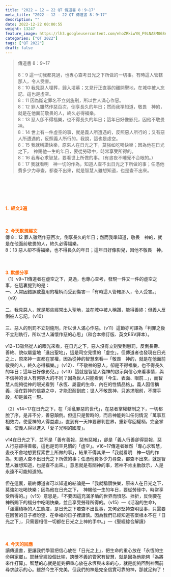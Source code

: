 ```yaml
---
title: "2022 – 12 – 22 QT 傳道書 8：9~17"
meta_title: "2022 – 12 – 22 QT 傳道書 8：9~17"
description: ""
date: 2022-12-22 00:00:55
weight: 13247
feature_image: https://lh3.googleusercontent.com/ehoZRkiwYN_F9LNA8M068AYxt73EavCZno-PD1cJRuf5BbSkQVUWr3gNEbt5kSs28Pb_Elg17kSrtf9ybWvojWoMV6I4tPM3vGRGDq6GkKkPdL2Gut4QAIw4-uykKUAtNiKgQKntvsU=w800
categories: ["QT 2022"]
tags: ["QT 2022"]
draft: false
---
```


<blockquote>傳道書 8：9~17<br />
<br />
8：9 這一切我都見過，也專心查考日光之下所做的一切事。有時這人管轄那人，令人受害。<br />
8：10 我見惡人埋葬，歸入墳墓；又見行正直事的離開聖地，在城中被人忘記。這也是虛空。<br />
8：11 因為斷定罪名不立刻施刑，所以世人滿心作惡。<br />
8：12 罪人雖然作惡百次，倒享長久的年日；然而我準知道，敬畏　神的，就是在他面前敬畏的人，終久必得福樂。<br />
8：13 惡人卻不得福樂，也不得長久的年日；這年日好像影兒，因他不敬畏　神。<br />
8：14 世上有一件虛空的事，就是義人所遭遇的，反照惡人所行的；又有惡人所遭遇的，反照義人所行的。我說，這也是虛空。<br />
8：15 我就稱讚快樂，原來人在日光之下，莫強如吃喝快樂；因為他在日光之下，　神賜他一生的年日，要從勞碌中，時常享受所得的。<br />
8：16 我專心求智慧，要看世上所做的事。（有晝夜不睡覺不合眼的。）<br />
8：17 我就看明　神一切的作為，知道人查不出日光之下所做的事；任憑他費多少力尋查，都查不出來，就是智慧人雖想知道，也是查不出來。</blockquote><br />
&nbsp;<br />
<br />
&nbsp;<br />
<br />
<span style="color: #ff6600;"><strong>1.  經文3遍</strong></span><br />
<br />
&nbsp;<br />
<br />
<span style="color: #ff6600;"><strong>2. 今天默想經文<br />
</strong></span>傳 8：12 罪人雖然作惡百次，倒享長久的年日；然而我準知道，敬畏　神的，就是在他面前敬畏的人，終久必得福樂。<br />
8：13 惡人卻不得福樂，也不得長久的年日；這年日好像影兒，因他不敬畏　神。<br />
<br />
&nbsp;<br />
<br />
<strong><span style="color: #ff6600;">3. 默想分享<br />
</span></strong>（1）v9~11傳道者在虛空之下，見過，也專心查考，發現一件又一件的虛空之事，在這裏提到的是：<br />
一、人常因錯誤或濫用的權柄而受到傷害—「有時這人管轄那人，令人受害。」（v9）<br />
<br />
二、我見惡人，就是那些經常出入聖地，並在城中被人稱讚，能得善終；但義人反倒被人忘記。（v10）<br />
<br />
三、惡人的刑罰不立刻施刑，所以世人滿心作惡。（v11）這節亦可譯為「判罪之後不立刻執行，所以世人滿懷作惡的心思」（和合本修訂版、英文ESV譯本）。<br />
<br />
v12~13雖然從人的眼光來看，在日光之下，惡人沒有立刻受到懲罰，反倒長壽、善終、貌似屬靈地「進出聖地」，這是司空見慣的「虛空」。但傳道者也發現在日光之上，原來神一直都在掌權，因為從神的智慧來看—「敬畏　神的，就是在他面前敬畏的人，終久必得福樂。」（v12）、「不敬神的惡人，卻是不得福樂，也不得長久的年日；這年日好像影兒。」（v13）這就是智慧人從神的啟示與信心來看事情，與不信神的世人有何等大的不同？因為世人只能看到「今生、表面、眼前…」，而智慧人能夠從神的眼光看到「永恆、屬靈的生命、內在的性情品格」。義人因信稱義，活在對神的信靠之中，才能忍耐到底；世人不敬畏神，只追求眼前，不擇手段，卻是曇花一現。<br />
<br />
（2）v14~17在日光之下，在「淫亂罪惡的世代」，在惡者掌權轄制之下，一切都脫了序，是非不分，善惡顛倒。但這只是暫時的，而且神能夠叫任何情況「萬事互相效力，使愛神的人得益處」，直到有一天神要審判世界，重新奪回權柄，完全掌權，使義人得以進入「愛子光明的國度」。<br />
<br />
v14在日光之下，並不是「善有善報，惡有惡報」，卻是「義人行善卻得惡報，惡人行惡卻得善報，這也是司空見慣的「虛空」。v16~17傳道者雖然「專心求智慧，晝夜不舍地想要探索世上所做的事」，結果不得其果—「我就看明　神一切的作為，知道人查不出日光之下所做的事；任憑他費多少力尋查，都查不出來，就是智慧人雖想知道，也是查不出來。」意思就是有關神的事，若神不肯主動啟示，人是永遠不可能知道的。<br />
<br />
但在這裏，最終傳道者可以知道的結論是—「我就稱讚快樂，原來人在日光之下，莫強如吃喝快樂；因為他在日光之下，　神賜他一生的年日，要從勞碌中，時常享受所得的。」（v15）意思是，「不要因這充滿矛盾的世界而憤怒、挫折，反倒要在神所賜下的福分中吃喝快樂，並且享受勞碌所得的。（v15）—《活潑的生命》，「瀟灑積極的人生態度，是日光之下若查不出世事，又何必堅持查明世事，只需要在困苦的日子裡盼望、在幸福的日子裡謹慎。因為我們已經知道答案根本不在「日光之下」，只需要相信一切都在日光之上神的手中。」—《聖經綜合解讀》<br />
<br />
&nbsp;<br />
<br />
<strong><span style="color: #ff6600;">4. 今天的回應<br />
</span></strong>讀傳道書，更讓我們學習把信心放在「日光之上」，把生命的重心放在「永恆的生命與家鄉」。耶穌曾經設個比喻，誇獎不義的管家有智慧，就是因為他能夠「為將來作打算」。智慧的心就是能夠把重心放在永恆與未來的心，就是能夠回到神面前尋求啟示的心。雖然今生不完美，但我們的神是完全信實可靠的神，那就足夠了！<br />
<br />
&nbsp;<br />
<br />
&nbsp;<br />
<br />
&nbsp;<br />
<br />
&nbsp;<br />
<div id="gtx-trans" style="position: absolute; left: -30px; top: 1989.11px;"><br />
<div class="gtx-trans-icon"></div><br />
</div>
        